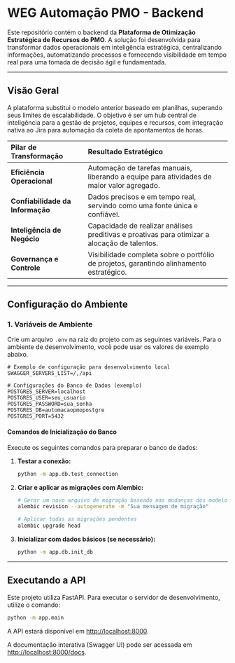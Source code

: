 # WEG Automação PMO - Backend

Este repositório contém o backend da **Plataforma de Otimização Estratégica de Recursos do PMO**. A solução foi desenvolvida para transformar dados operacionais em inteligência estratégica, centralizando informações, automatizando processos e fornecendo visibilidade em tempo real para uma tomada de decisão ágil e fundamentada.

---

## Visão Geral

A plataforma substitui o modelo anterior baseado em planilhas, superando seus limites de escalabilidade. O objetivo é ser um hub central de inteligência para a gestão de projetos, equipes e recursos, com integração nativa ao Jira para automação da coleta de apontamentos de horas.

| Pilar de Transformação | Resultado Estratégico |
| :--- | :--- |
| **Eficiência Operacional** | Automação de tarefas manuais, liberando a equipe para atividades de maior valor agregado. |
| **Confiabilidade da Informação** | Dados precisos e em tempo real, servindo como uma fonte única e confiável. |
| **Inteligência de Negócio** | Capacidade de realizar análises preditivas e proativas para otimizar a alocação de talentos. |
| **Governança e Controle** | Visibilidade completa sobre o portfólio de projetos, garantindo alinhamento estratégico. |

---

## Configuração do Ambiente

### 1. Variáveis de Ambiente

Crie um arquivo `.env` na raiz do projeto com as seguintes variáveis. Para o ambiente de desenvolvimento, você pode usar os valores de exemplo abaixo.

```env
# Exemplo de configuração para desenvolvimento local
SWAGGER_SERVERS_LIST=/,/api

# Configurações do Banco de Dados (exemplo)
POSTGRES_SERVER=localhost
POSTGRES_USER=seu_usuario
POSTGRES_PASSWORD=sua_senha
POSTGRES_DB=automacaopmopostgre
POSTGRES_PORT=5432
```

#### Comandos de Inicialização do Banco

Execute os seguintes comandos para preparar o banco de dados:

1.  **Testar a conexão:**
    ```sh
    python -m app.db.test_connection
    ```

2.  **Criar e aplicar as migrações com Alembic:**
    ```sh
    # Gerar um novo arquivo de migração baseado nas mudanças dos modelos
    alembic revision --autogenerate -m "Sua mensagem de migração"

    # Aplicar todas as migrações pendentes
    alembic upgrade head
    ```

3.  **Inicializar com dados básicos (se necessário):**
    ```sh
    python -m app.db.init_db
    ```

---

## Executando a API

Este projeto utiliza FastAPI. Para executar o servidor de desenvolvimento, utilize o comando:

```sh
python -m app.main
```

A API estará disponível em [http://localhost:8000](http://localhost:8000).

A documentação interativa (Swagger UI) pode ser acessada em [http://localhost:8000/docs](http://localhost:8000/docs).
